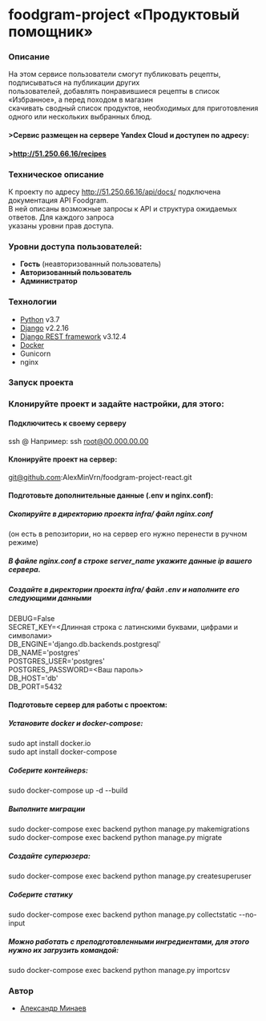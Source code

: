 # foodgram-project «Продуктовый помощник»


### Описание
На этом сервисе пользователи смогут публиковать рецепты, подписываться на публикации других  
пользователей, добавлять понравившиеся рецепты в список «Избранное», а перед походом в магазин  
скачивать сводный список продуктов, необходимых для приготовления одного или нескольких выбранных блюд.
#### >Сервис размещен на сервере Yandex Cloud и доступен по адресу:
#### >http://51.250.66.16/recipes
### Техническое описание

К проекту по адресу http://51.250.66.16/api/docs/ подключена документация API Foodgram.  
В ней описаны возможные запросы к API и структура ожидаемых ответов. Для каждого запроса  
указаны уровни прав доступа.
### Уровни доступа пользователей:
- **Гость** (неавторизованный пользователь)
- **Авторизованный пользователь**
- **Администратор**
### Технологии
- [Python] v3.7
- [Django] v2.2.16
- [Django REST framework] v3.12.4
- [Docker]
- Gunicorn
- nginx
### Запуск проекта
### Клонируйте проект и задайте настройки, для этого:

#### Подключитесь к своему серверу
ssh <server user>@<server IP>
Например: ssh root@00.000.00.00

#### Клонируйте проект на сервер:
git@github.com:AlexMinVrn/foodgram-project-react.git

#### Подготовьте дополнительные данные (.env и nginx.conf):

##### Скопируйте в директорию проекта infra/ файл nginx.conf 
(он есть в репозитории, но на сервер его нужно перенести в ручном режиме)

##### В файле nginx.conf в строке server_name укажите данные ip вашего сервера.

##### Создайте в директории проекта infra/ файл .env и наполните его следующими данными
DEBUG=False  
SECRET_KEY=<Длинная строка с латинскими буквами, цифрами и символами>  
DB_ENGINE='django.db.backends.postgresql'  
DB_NAME='postgres'  
POSTGRES_USER='postgres'  
POSTGRES_PASSWORD=<Ваш пароль>  
DB_HOST='db'  
DB_PORT=5432  

#### Подготовьте сервер для работы с проектом:

##### Установите docker и docker-compose:
sudo apt install docker.io  
sudo apt install docker-compose

##### Соберите контейнерs:

sudo docker-compose up -d --build

##### Выполните миграции
sudo docker-compose exec backend python manage.py makemigrations  
sudo docker-compose exec backend python manage.py migrate

##### Создайте суперюзера:
sudo docker-compose exec backend python manage.py createsuperuser

##### Cоберите статику
sudo docker-compose exec backend python manage.py collectstatic --no-input

##### Можно работать с преподготовленными ингредиентами, для этого нужно их загрузить командой:

sudo docker-compose exec backend python manage.py importcsv

### Автор
- [Александр Минаев]

[//]: # 
  [Python]: <https://www.python.org>
  [Django REST framework]: <https://www.django-rest-framework.org>
  [Django]: <https://www.djangoproject.com>
  [JWT]: <https://jwt.io>
  [Docker]: <https://www.docker.com>
  [Pillow]: <https://pillow.readthedocs.io/>
  [Александр Минаев]: <https://github.com/AlexMinVrn>